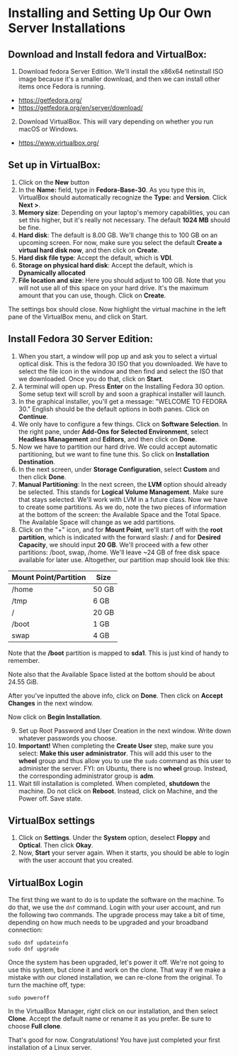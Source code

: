 # Installing and Setting Up Our Own Server Installations

## Download and Install fedora and VirtualBox:

1. Download fedora Server Edition. We'll install the x86x64 netinstall
   ISO image because it's a smaller download, and then we can
   install other items once Fedora is running.
  - https://getfedora.org/
  - https://getfedora.org/en/server/download/
2. Download VirtualBox. This will vary depending on whether you run
macOS or Windows.
  - https://www.virtualbox.org/

## Set up in VirtualBox:

1. Click on the **New** button
2. In the **Name:** field, type in **Fedora-Base-30**. As you type this
   in, VirtualBox should automatically recognize the **Type:** and
   **Version**. Click **Next >**.
3. **Memory size**: Depending on your laptop's memory capabilities, you
   can set this higher, but it's really not necessary. The default
   **1024 MB** should be fine.
4. **Hard disk**: The default is 8.00 GB. We'll change this to 100 GB
   on an upcoming screen. For now, make sure you select the default
   **Create a virtual hard disk now**, and then click on **Create**.
5. **Hard disk file type**: Accept the default, which is **VDI**.
6. **Storage on physical hard disk**: Accept the default, which is
   **Dynamically allocated**
7. **File location and size**: Here you should adjust to 100 GB. Note
   that you will not use all of this space on your hard drive. It's
   the maximum amount that you can use, though. Click on **Create**.

The settings box should close. Now highlight the virtual machine in the
left pane of the VirtualBox menu, and click on Start.

## Install Fedora 30 Server Edition:

1. When you start, a window will pop up and ask you to select a virtual
   optical disk. This is the fedora 30 ISO that you downloaded. We
   have to select the file icon in the window and then find and
   select the ISO that we downloaded. Once you do that, click on
   **Start**.
2. A terminal will open up. Press **Enter** on the Installing Fedora 30
   option. Some setup text will scroll by and soon a graphical
   installer will launch.
3. In the graphical installer, you'll get a message: "WELCOME TO FEDORA
   30." English should be the default options in both panes. Click
   on **Continue**.
4. We only have to configure a few things. Click on **Software
   Selection**. In the right pane, under **Add-Ons for Selected
   Environment**, select **Headless Management** and **Editors**,
   and then click on **Done**.
5. Now we have to partition our hard drive. We could accept automatic
   partitioning, but we want to fine tune this. So click on
   **Installation Destination**.
6. In the next screen, under **Storage Configuration**, select
   **Custom** and then click **Done**.
7. **Manual Partitioning**: In the next screen, the **LVM** option
   should already be selected. This stands for **Logical Volume
   Management**. Make sure that stays selected. We'll work with LVM
   in a future class. Now we have to create some partitions. As we
   do, note the two pieces of information at the bottom of the
   screen: the Available Space and the Total Space. The Available
   Space will change as we add partitions.
8. Click on the "+" icon, and for **Mount Point**, we'll start off with
   the **root partition**, which is indicated with the forward
   slash: **/** and for **Desired Capacity**, we should input **20
   GB**. We'll proceed with a few other partitions: /boot, swap,
   /home. We'll leave ~24 GB of free disk space available for later
   use. Altogether, our partition map should look like this:

  | Mount Point/Partition | Size  |
  |-----------------------|-------|
  | /home                 | 50 GB |
  | /tmp                  | 6 GB |
  | /                     | 20 GB |
  | /boot                 | 1 GB  |
  | swap                  | 4 GB  |

  Note that the **/boot** partition is mapped to **sda1**. This is
  just kind of handy to remember. 

  Note also that the Available Space listed at the bottom should be
  about 24.55 GiB.

  After you've inputted the above info, click on **Done**. Then click
  on **Accept Changes** in the next window.

  Now click on **Begin Installation**.

9. Set up Root Password and User Creation in the next window. Write
   down whatever passwords you choose.
10. **Important!** When completing the **Create User** step, make sure
    you select: **Make this user administrator**. This will add this
    user to the **wheel** group and thus allow you to use the
    ``sudo`` command as this user to administer the server. FYI: on
    Ubuntu, there is no **wheel** group. Instead, the corresponding
    administrator group is **adm**.
11. Wait till installation is completed. When completed, **shutdown**
    the machine. Do not click on **Reboot**. Instead, click on
    Machine, and the Power off. Save state.

## VirtualBox settings

1. Click on **Settings**. Under the **System** option, deselect
   **Floppy** and **Optical**. Then click **Okay**. 
2. Now, **Start** your server again. When it starts, you should be able
   to login with the user account that you created.

## VirtualBox Login

The first thing we want to do is to update the software on the machine.
To do that, we use the ``dnf`` command. Login with your user account,
and run the following two commands. The upgrade process may take a bit
of time, depending on how much needs to be upgraded and your broadband
connection:

```
sudo dnf updateinfo
sudo dnf upgrade
```

Once the system has been upgraded, let's power it off. We're not going
to use this system, but clone it and work on the clone. That way if we
make a mistake with our cloned installation, we can re-clone from the
original. To turn the machine off, type:

```
sudo poweroff
```

In the VirtualBox Manager, right click on our installation, and then
select **Clone**. Accept the default name or rename it as you prefer.
Be sure to choose **Full clone**.

That's good for now. Congratulations! You have just completed your first installation of a Linux server.
